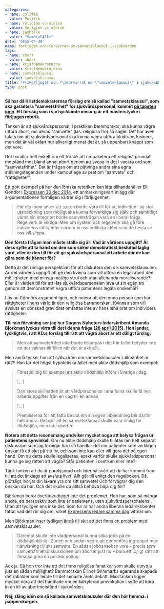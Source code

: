 ```yaml
---
categories:
- name: politik
  value: Politik
- name: religion-vs-ateism
  value: Religion vs ateism
- name: samhalle
  value: "Samh\xE4lle"
date: '2015-04-28'
name: forljuget-och-forvirrat-om-samvetsklausul-i-sjukvarden
tags:
- name: abort
  value: abort
- name: kristdemokraterna
  value: Kristdemokraterna
- name: samvetsklausul
  value: samvetsklausul
title: "F\xF6rljuget och f\xF6rvirrat om \"samvetsklausul\" i sjukv\xE5rden"
type: post
---
```

**Så har då Kristdemokraternas förslag om så kallad "samvetsklausul", som ska garantera "samvetsfrihet" för sjukvårdspersonal, kommit [på tapeten igen](http://www.aftonbladet.se/nyheter/article20690230.ab). Ett förslag som i sin hycklande omsorg är ett mästerstycke i förljugen retorik.**

Tanken är att sjukvårdspersonal, i praktiken barnmorskor, ska kunna vägra utföra abort, om deras "samvete" (läs: religiösa tro) så säger. Det har även talats om att sjukvårdspersonal ska kunna vägra utföra blodtransfusioner, men det är väl oklart hur allvarligt menat det är, så uppenbart knäppt som det vore.

Det handlar helt enkelt om ett försök att ompaketera ett religiöst grundat motstånd mot bland annat abort genom att svepa in det i vackra ord som "samvetsfrihet". Det är frågan om att påtvinga andra sina egna ställningstaganden under kamouflage av prat om "samvete" och "rättigheter".

Ett gott exempel på hur den lömska retoriken kan låta tillhandahåller Eli Göndör i [Expressen 30 dec 2014](http://www.expressen.se/debatt/samvetsfrihet-borde-vara-liberal-hjartefraga/), ett anmärkningsvärt inlägg där argumentationen formligen vältrar sig i förljugenhet:

> För den som anser att staten borde vara till för att individen i så stor utsträckning som möjligt ska kunna förverkliga sig själv och samtidigt värna sin integritet borde samvetsfrågan vara en liberal fråga. Regelverk är viktiga. Men om system och regelverk ska gå före individens rättigheter närmar vi oss politiska idéer som de flesta av oss vill slippa.

**Den första frågan man måste ställa sig är: Vad är vårdens uppgift? Är dess syfte att ta hand om den som söker demokratiskt beslutad laglig vård, eller är den till för att ge sjukvårdspersonal ett arbete där de kan göra som de känner för?**

Detta är det rimliga perspektivet för att diskutera den s k samvetsklausulen. Är det vårdens uppgift att ge den kvinna som vill utföra en legal abort den möjligheten med minsta möjliga strul och utan allehanda moraliserande? Eller är vården till för att låta sjukvårdspersonalen leva ut sin egen tro genom att demonstrativt vägra utföra patientens legala önskemål?

Läs nu Göndörs argument igen, och notera att den enda person som har rättigheter i hans värld är den religiösa barnmorskan. Kvinnan som vill avsluta en oönskad graviditet omfattas inte av hans lena prat om individers rättigheter.

**Till min förvåning ser jag hur Dagens Nyheters ledarskribent Amanda Björkman lyckas virra till det i denna fråga ([28 april 2015](http://www.dn.se/ledare/signerat/amanda-bjorkman-samvetet-inget-skal-att-neka-abort/)). Hon landar, lyckligtvis, i att KD:s förslag till rätt att vägra abort är ett dåligt förslag:**

> Men att samvetsfrihet inte borde tillämpas i det här fallet betyder inte att det saknas tillfällen när det är aktuellt.

Men ändå tycker hon att själva idén om samvetsklausuler i allmänhet är rätt?! Hon tar det högst hypotetiska fallet med aktiv dödshjälp som exempel:

> Föreställ dig till exempel att aktiv dödshjälp införs i Sverige i dag.
> 
> [...]
> 
> Den stora skillnaden är att vårdpersonalen i ena fallet skulle få nya arbetsuppgifter från en dag till en annan.
> 
> [...]
> 
> Premisserna för att fatta beslut om sin egen inblandning blir därför helt andra. Det gör att en samvetsklausul skulle vara rimlig för dödshjälp, men inte aborter.

**Notera att detta resonemang undviker mycket noga att belysa frågan ur patientens synvinkel.** Om nu aktiv dödshjälp skulle tillåtas (en helt separat diskussion som jag förbigår här) så handlar det om patienter som verkligen önskar få ett slut på sitt liv, och som inte kan eller vill göra det på egen hand. Om nu detta skulle legaliseras, exakt varför skulle sjukvårdspersonal kunna ge sig rätten att vägra? Står patienten i centrum eller inte?

Tänk tanken att du är paralyserad och lider så svårt att du har kommit fram till att det är dags att avsluta livet. Allt går till enligt den regelboken. Då, plötsligt, börjar din läkare yra om sitt samvete! Och förvägrar dig den önskan du har. Och det skulle du alltså behöva böja dig för?

Björkman berör överhuvudtaget inte det problemet. Hon har, som så många andra, ett perspektiv som inte är patientens, utan sjukvårdspersonalens. Utan att tydligen ens inse det. Som tur är har andra liberala ledarskribenter fattat vad det rör sig om, vilket [Expressens ledare samma dag](http://www.expressen.se/ledare/du-glomde-patienten-ebba-busch-thor/) vittnar om.

Men Björkman inser tydligen ändå till slut att det finns ett problem med samvetsklausuler:

> Däremot skulle inte vårdpersonal kunna söka jobb på en dödshjälpklinik i Zürich och sedan vägra att genomföra ingreppet med hänvisning till sitt samvete. En sådan jobbansökan vore – precis som samvetsfrihetsdiskussionen om aborter just nu – bara ett löjligt sätt att försöka göra en politisk poäng.

Ack ja. Så hon tror inte att det finns religiösa fanatiker som skulle utnyttja just en sådan möjlighet? Barnmorskan Ellinor Grimmarks agerande skapade det rabalder som ledde till det senaste årets debatt. Misstanken ligger mycket nära att det handlade om en kalkylerad provokation i syfte att köra in en kil av abortmotstånd i sjukvården.

**Nej, släng idén om så kallade samvetsklausuler där den hör hemma: i papperskorgen.**

